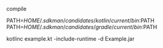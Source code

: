 compile

PATH=$HOME/.sdkman/candidates/kotlin/current/bin:$PATH
PATH=$HOME/.sdkman/candidates/gradle/current/bin:$PATH

kotlinc example.kt -include-runtime -d Example.jar
